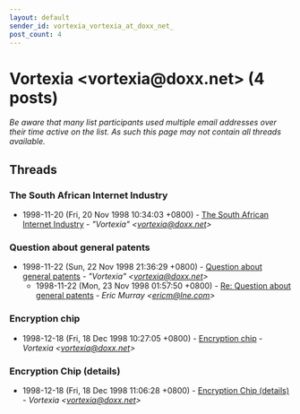 ```yaml
---
layout: default
sender_id: vortexia_vortexia_at_doxx_net_
post_count: 4
---
```


# Vortexia <vortexia<span>@</span>doxx.net> (4 posts)

_Be aware that many list participants used multiple email addresses over their time active on the list. As such this page may not contain all threads available._

## Threads

### The South African Internet Industry
+ 1998-11-20 (Fri, 20 Nov 1998 10:34:03 +0800) - [The South African Internet Industry](/archive/1998/11/de54110cf2068668f606277bb9c23290372a53532b3b2b63d53730472ad47317) - _"Vortexia" \<vortexia@doxx.net\>_

### Question about general patents
+ 1998-11-22 (Sun, 22 Nov 1998 21:36:29 +0800) - [Question about general patents](/archive/1998/11/13a4e54ef81195e9750d4e89e7f01299de322edf0a002f329e187f5797d4c2ec) - _"Vortexia" \<vortexia@doxx.net\>_
  + 1998-11-22 (Mon, 23 Nov 1998 01:57:50 +0800) - [Re: Question about general patents](/archive/1998/11/c7dba380a1966de04678c8134a6f370f0df6b02da6d9c6f7d889a1b0e908c611) - _Eric Murray \<ericm@lne.com\>_

### Encryption chip
+ 1998-12-18 (Fri, 18 Dec 1998 10:27:05 +0800) - [Encryption chip](/archive/1998/12/74e87b80cd8264ba2e1d1f9de425572e90546fa71bda53f172623528528c95c2) - _Vortexia \<vortexia@doxx.net\>_

### Encryption Chip (details)
+ 1998-12-18 (Fri, 18 Dec 1998 11:06:28 +0800) - [Encryption Chip (details)](/archive/1998/12/d5e98a8fc8a83ed687193912065923157a65871033abcf05f649753632a36ffa) - _Vortexia \<vortexia@doxx.net\>_


